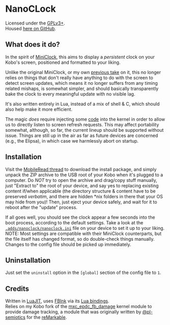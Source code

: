 # NanoCLock

Licensed under the [GPLv3+](/LICENSE).  
Housed [here on GitHub](https://github.com/NiLuJe/NanoClock).

## What does it do?

In the spirit of [MiniClock](https://www.mobileread.com/forums/showpost.php?p=3762123&postcount=6), this aims to display a *persistent* clock on your Kobo's screen, positioned and formatted to your liking.

Unlike the original MiniClock, or my own [previous take](https://www.mobileread.com/forums/showpost.php?p=3898594&postcount=311) on it, this no longer relies on things that don't really have anything to do with the screen to detect screen updates, which means it no longer suffers from any timing related mishaps, is somewhat simpler, and should basically transparently bake the clock to every meaningful update with no visible lag.

It's also written entirely in Lua, instead of a mix of shell & C, which should also help make it more efficient.

The magic *does* require injecting some [code](https://github.com/NiLuJe/mxc_epdc_fb_damage) into the kernel in order to allow us to directly listen to screen refresh requests. This may affect portability somewhat, although, so far, the current lineup should be supported without issue. Things are still up in the air as far as future devices are concerned (e.g., the Elipsa), in which case we harmlessly abort on startup.

## Installation

Visit the [MobileRead thread](https://www.mobileread.com/forums/showthread.php?t=340047) to download the install package, and simply unpack the ZIP archive to the USB root of your Kobo when it's plugged to a computer. Do *NOT* try to open the archive and drag/copy stuff manually, just "Extract to" the root of your device, and say yes to replacing existing content if/when applicable (the directory structure & content have to be preserved *verbatim*, and there are hidden *nix folders in there that your OS may hide from you)! Then, just eject your device safely, and wait for it to reboot after the "update" process.

If all goes well, you should see the clock appear a few seconds into the boot process, according to the default settings. Take a look at the [`.adds/nanoclock/nanoclock.ini`](config/nanoclock.ini) file on your device to set it up to your liking.  
NOTE: Most settings are compatible with their MiniClock counterparts, but the file itself has changed format, so do double-check things manually.
Changes to the config file should be picked up immediately.


## Uninstallation

Just set the `uninstall` option in the `[global]` section of the config file to `1`.

## Credits

Written in [LuaJIT](https://github.com/LuaJIT/LuaJIT), uses [FBInk](https://github.com/NiLuJe/FBInk) via its [Lua bindings](https://github.com/NiLuJe/lua-fbink).  
Relies on my Kobo fork of the [mxc_epdc_fb_damage](https://github.com/NiLuJe/mxc_epdc_fb_damage) kernel module to provide damage tracking, a module that was originally written by [@pl-semiotics](https://github.com/pl-semiotics) for the [reMarkable](https://github.com/pl-semiotics/mxc_epdc_fb_damage).

<!-- kate: indent-mode cstyle; indent-width 4; replace-tabs on; remove-trailing-spaces none; -->
